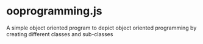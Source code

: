 # ooprogramming.js
A simple object oriented program to depict object oriented programming by creating different classes and sub-classes
